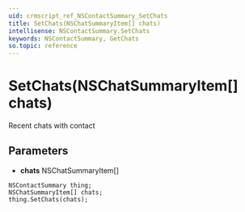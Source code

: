 ```yaml
---
uid: crmscript_ref_NSContactSummary_SetChats
title: SetChats(NSChatSummaryItem[] chats)
intellisense: NSContactSummary.SetChats
keywords: NSContactSummary, GetChats
so.topic: reference
---
```


# SetChats(NSChatSummaryItem[] chats)

Recent chats with contact

## Parameters

* **chats** NSChatSummaryItem[]

```crmscript
NSContactSummary thing;
NSChatSummaryItem[] chats;
thing.SetChats(chats);
```

